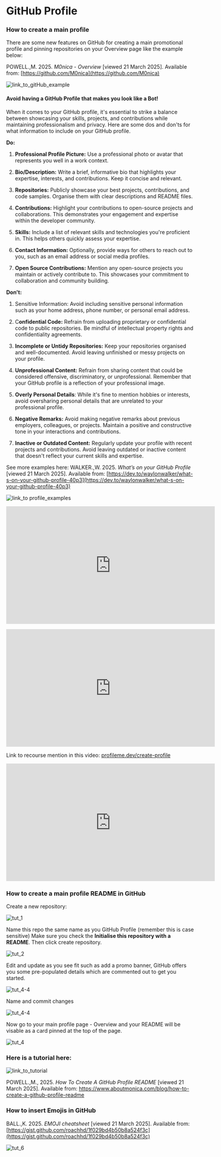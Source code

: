 # GitHub Profile
### How to create a main profile

There are some new features on GitHub for creating a main promotional profile and pinning repositories on your Overview page like the example below:

POWELL.,M. 2025. *M0nica - Overview* [viewed 21 March 2025]. Available from: [https://github.com/M0nica](https://github.com/M0nica)

![link_to_gitHub_example](github_profile_img/link_to_gitHub_example.png)

#### Avoid having a GitHub Profile that makes you look like a Bot!

When it comes to your GitHub profile, it's essential to strike a balance between showcasing your skills, projects, and contributions while maintaining professionalism and privacy. Here are some dos and don'ts for what information to include on your GitHub profile.

**Do:**
1. **Professional Profile Picture:** Use a professional photo or avatar that represents you well in a work context.

1. **Bio/Description:** Write a brief, informative bio that highlights your expertise, interests, and contributions. Keep it concise and relevant.

3. **Repositories:** Publicly showcase your best projects, contributions, and code samples. Organise them with clear descriptions and README files.

4. **Contributions:** Highlight your contributions to open-source projects and collaborations. This demonstrates your engagement and expertise within the developer community.

5. **Skills:** Include a list of relevant skills and technologies you're proficient in. This helps others quickly assess your expertise.

6. **Contact Information:** Optionally, provide ways for others to reach out to you, such as an email address or social media profiles.

7. **Open Source Contributions:** Mention any open-source projects you maintain or actively contribute to. This showcases your commitment to collaboration and community building.


**Don't:**
1. Sensitive Information: Avoid including sensitive personal information such as your home address, phone number, or personal email address.

1. C**onfidential Code:** Refrain from uploading proprietary or confidential code to public repositories. Be mindful of intellectual property rights and confidentiality agreements.

1. **Incomplete or Untidy Repositories:** Keep your repositories organised and well-documented. Avoid leaving unfinished or messy projects on your profile.

1. **Unprofessional Content:** Refrain from sharing content that could be considered offensive, discriminatory, or unprofessional. Remember that your GitHub profile is a reflection of your professional image.

1. **Overly Personal Details**: While it's fine to mention hobbies or interests, avoid oversharing personal details that are unrelated to your professional profile.

1. **Negative Remarks:** Avoid making negative remarks about previous employers, colleagues, or projects. Maintain a positive and constructive tone in your interactions and contributions.

1. **Inactive or Outdated Content:** Regularly update your profile with recent projects and contributions. Avoid leaving outdated or inactive content that doesn't reflect your current skills and expertise.


See more examples here: WALKER.,W. 2025. *What’s on your GitHub Profile* [viewed 21 March 2025]. Available from: [https://dev.to/waylonwalker/what-s-on-your-github-profile-40p3](https://dev.to/waylonwalker/what-s-on-your-github-profile-40p3)

![link_to profile_examples](github_profile_img/link_examples.png)



<p style="text-align: center;">
<iframe width="560" height="315" src="https://www.youtube.com/embed/-otyb0ngsa4?si=NNUL99XaeIm2zib0" title="YouTube video player" frameborder="0" allow="accelerometer; autoplay; clipboard-write; encrypted-media; gyroscope; picture-in-picture; web-share" allowfullscreen="" style="font-size: 1rem;"></iframe>
</p>

<p style="text-align: center;">
<iframe width="560" height="315" src="https://www.youtube.com/embed/vNoPWpF3zJk?si=-epA2T9B2twvTRZq" title="YouTube video player" frameborder="0" allow="accelerometer; autoplay; clipboard-write; encrypted-media; gyroscope; picture-in-picture; web-share" allowfullscreen="" style="font-size: 1rem;"></iframe>

Link to recourse mention in this video:&nbsp;<a href="https://www.profileme.dev/create-profile">profileme.dev/create-profile</a>
</p>

<p style="text-align: center;">
<iframe width="560" height="315" src="https://www.youtube.com/embed/ktN5tDfQ_g8?si=ArLr8_EjJN2TH-Zb" title="YouTube video player" frameborder="0" allow="accelerometer; autoplay; clipboard-write; encrypted-media; gyroscope; picture-in-picture; web-share" allowfullscreen="" style="font-size: 1rem;"></iframe>
</p>

### How to create a main profile README in GitHub

Create a new repository:

![tut_1](github_profile_img/tut_1.png)


Name this repo the same name as you GitHub Profile (remember this is case sensitive) Make sure you check the **Initialise this repository with a README**. Then click create repository.


![tut_2](github_profile_img/tut_3.png)


Edit and update as you see fit such as add a promo banner,  GitHub offers you some pre-populated details which are commented out to get you started.


![tut_4-4](github_profile_img/tut_4-4.png)


Name and commit changes


![tut_4-4](github_profile_img/tut_4-4.png)


Now go to your main profile page - Overview and your README will be visable as a card pinned at the top of the page.


![tut_4](github_profile_img/tut_5.png)


### Here is a tutorial here:


![link_to_tutorial](github_profile_img/link_to_tutorial.png)


POWELL.,M., 2025. *How To Create A GitHub Profile README* [viewed 21 March 2025]. Available from: https://www.aboutmonica.com/blog/how-to-create-a-github-profile-readme


### How to insert Emojis in GitHub


BALL.,K. 2025. *EMOJI cheatsheet* [viewed 21 March 2025]. Available from: [https://gist.github.com/roachhd/1f029bd4b50b8a524f3c](https://gist.github.com/roachhd/1f029bd4b50b8a524f3c)

![tut_6](github_profile_img/tut_6.png)
